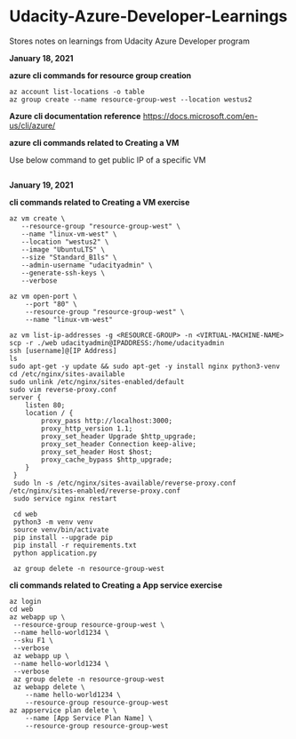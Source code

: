 # Udacity-Azure-Developer-Learnings
Stores notes on learnings from Udacity Azure Developer program

**January 18, 2021**

**azure cli commands for resource group creation**
```
az account list-locations -o table
az group create --name resource-group-west --location westus2
```

**Azure cli documentation reference**
https://docs.microsoft.com/en-us/cli/azure/

**azure cli commands related to Creating a VM**

Use below command to get public IP of a specific VM

```

```

**January 19, 2021**

**cli commands related to Creating a VM exercise**
```
az vm create \
   --resource-group "resource-group-west" \
   --name "linux-vm-west" \
   --location "westus2" \
   --image "UbuntuLTS" \
   --size "Standard_B1ls" \
   --admin-username "udacityadmin" \
   --generate-ssh-keys \
   --verbose
   
az vm open-port \
    --port "80" \
    --resource-group "resource-group-west" \
    --name "linux-vm-west"   
    
az vm list-ip-addresses -g <RESOURCE-GROUP> -n <VIRTUAL-MACHINE-NAME>
scp -r ./web udacityadmin@IPADDRESS:/home/udacityadmin
ssh [username]@[IP Address]
ls
sudo apt-get -y update && sudo apt-get -y install nginx python3-venv
cd /etc/nginx/sites-available
sudo unlink /etc/nginx/sites-enabled/default
sudo vim reverse-proxy.conf
server {
    listen 80;
    location / {
        proxy_pass http://localhost:3000;
        proxy_http_version 1.1;
        proxy_set_header Upgrade $http_upgrade;
        proxy_set_header Connection keep-alive;
        proxy_set_header Host $host;
        proxy_cache_bypass $http_upgrade;
    }
 }
 sudo ln -s /etc/nginx/sites-available/reverse-proxy.conf /etc/nginx/sites-enabled/reverse-proxy.conf
 sudo service nginx restart
 
 cd web
 python3 -m venv venv
 source venv/bin/activate
 pip install --upgrade pip
 pip install -r requirements.txt
 python application.py
 
 az group delete -n resource-group-west
```

**cli commands related to Creating a App service exercise**
```
az login
cd web
az webapp up \
 --resource-group resource-group-west \
 --name hello-world1234 \
 --sku F1 \
 --verbose
 az webapp up \
 --name hello-world1234 \
 --verbose
 az group delete -n resource-group-west
 az webapp delete \
    --name hello-world1234 \
    --resource-group resource-group-west
az appservice plan delete \
    --name [App Service Plan Name] \
    --resource-group resource-group-west    
```
